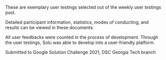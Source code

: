 These are exemplary user testings selected out of the weekly user testings pool. 

Detailed participant information, statistics, modes of conducting, and results can be viewed in these documents. 

All user feedbacks were counted in the process of development. Through the user testings, Solu was able to develop into a user-friendly platform. 

Submitted to Google Solution Challenge 2021, DSC Georgia Tech branch 
